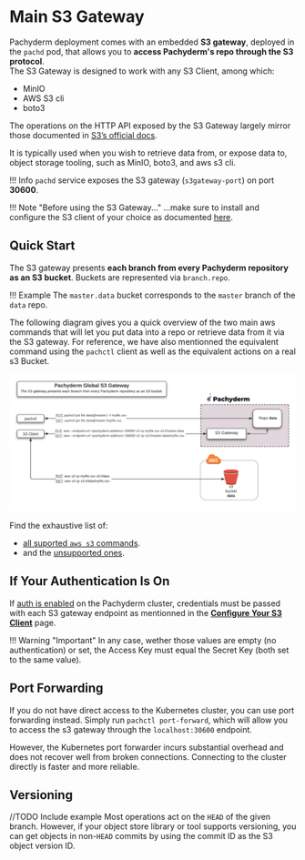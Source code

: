 # Main S3 Gateway 

Pachyderm deployment comes with an embedded **S3 gateway**, deployed in the `pachd` pod, that allows you to
**access Pachyderm's repo through the S3 protocol**.  
The S3 Gateway is designed to work with any S3 Client, among which: 

- MinIO
- AWS S3 cli
- boto3

The operations on the HTTP API exposed by the S3 Gateway largely mirror those documented in [S3’s official docs](https://docs.aws.amazon.com/cli/latest/reference/s3/).

It is typically used when you wish to retrieve data from, or expose data to, object storage tooling, such as MinIO, boto3, and aws s3 cli. 

!!! Info
    `pachd` service exposes the S3 gateway (`s3gateway-port`) on port **30600**.

!!! Note "Before using the S3 Gateway..."
    ...make sure to install and configure the S3 client of your choice as documented [here](configure-s3client.md).

## Quick Start
The S3 gateway presents **each branch from every Pachyderm repository as an S3 bucket**.
Buckets are represented via `branch.repo`. 

!!! Example
    The `master.data` bucket corresponds
    to the `master` branch of the `data` repo.

The following diagram gives you a quick overview of the two main aws commands
that will let you put data into a repo or retrieve data from it via the S3 gateway. 
For reference, we have also mentionned the equivalent command using the `pachctl` client
as well as the equivalent actions on a real s3 Bucket.

![Main S3 Gateway](../../images/main_s3_gateway.png)

Find the exhaustive list of:

- [all suported `aws s3` commands](supported-operations.md).
- and the [unsupported ones](unsupported-operations.md).

## If Your Authentication Is On
If [auth is enabled](//TODO) on the Pachyderm cluster, credentials must be passed with
each S3 gateway endpoint as mentionned in the [**Configure Your S3 Client**](../configure-s3client/#set-your-credentials) page.

!!! Warning "Important"
    In any case, wether those values are empty (no authentication) or set, the Access Key must equal the 
    Secret Key (both set to the same value). 

## Port Forwarding
If you do not have direct access to the Kubernetes cluster, you can use port
forwarding instead. Simply run `pachctl port-forward`, which will allow you
to access the s3 gateway through the `localhost:30600` endpoint.

However, the Kubernetes port forwarder incurs substantial overhead and
does not recover well from broken connections. Connecting to the
cluster directly is faster and more reliable.

## Versioning
//TODO Include example
Most operations act on the `HEAD` of the given branch. However, if your object
store library or tool supports versioning, you can get objects in non-`HEAD`
commits by using the commit ID as the S3 object version ID.